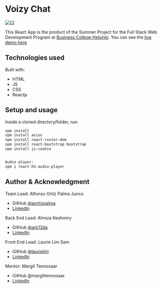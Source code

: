 # Voizy Chat

[![CI](https://github.com/bch-voizy-chat/voizy-chat-client-side/actions/workflows/main.yml/badge.svg)](https://github.com/bch-voizy-chat/voizy-chat-client-side/actions/workflows/main.yml)

This React App is the product of the Summer Project for the Full Stack Web Development Program at [Business College Helsinki](//en.bc.fi/qualifications/full-stack-web-developer-program/). You can see the [live demo here](//voizy-chat.web.app/)

## Technologies used

Built with:

- HTML
- JS
- CSS
- Reactjs

## Setup and usage

Inside a cloned directory/folder, run:

```bash
npm install
npm install axios
npm install react-router-dom
npm install react-bootstrap bootstrap
npm install js-cookie


Audio player:
npm i react-h5-audio-player
```

## Author & Acknowledgment

Team Lead: Alfonso Ortiz Palma Junco

- GitHub [@aortizpalma](//github.com/aortizpalma)
- [LinkedIn](//www.linkedin.com/in/ortizpalma/)

Back End Lead: Alireza Keshmiry

- GitHub [@ark13da](//github.com/ark13da)
- [LinkedIn](//www.linkedin.com/in/alireza-keshmiry-63193979/)

Front End Lead: Laurie Lim Sam

- GitHub [@laurielim](//github.com/laurielim)
- [LinkedIn](//www.linkedin.com/in/margittennosaar/)

Mentor: Margit Tennosaar

- GitHub @margittennosaar
- [LinkedIn](//www.linkedin.com/in/margittennosaar/)
